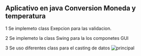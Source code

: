 ## Aplicativo en java Conversion Moneda y temperatura


1 Se implemeto class Exepcion para las validacion.

2 Se implemeto la class Swing para la los componetes GUI

3 Se uso diferentes class para el casting de datos
![principal](https://user-images.githubusercontent.com/36831096/211219536-83195766-71aa-4ca0-a56f-31a8a8ccb1f3.png)
